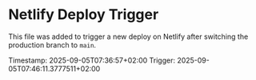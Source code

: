 # Netlify Deploy Trigger

This file was added to trigger a new deploy on Netlify after switching the production branch to `main`.

Timestamp: 2025-09-05T07:36:57+02:00
Trigger: 2025-09-05T07:46:11.3777511+02:00
